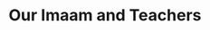 ---
title: "Our Imaam and Teachers"
draft: false
# page title background image
bg_image: "images/backgrounds/page-title.jpg"
# meta description
description : ""
---